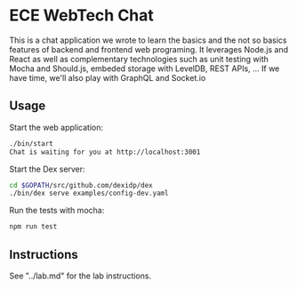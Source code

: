 
# ECE WebTech Chat

This is a chat application we wrote to learn the basics and the not so basics features of backend and frontend web programing. It leverages Node.js and React as well as complementary technologies such as unit testing with Mocha and Should.js, embeded storage with LevelDB, REST APIs, ... If we have time, we'll also play with GraphQL and Socket.io

## Usage

Start the web application:

```bash
./bin/start 
Chat is waiting for you at http://localhost:3001
```

Start the Dex server:

```bash
cd $GOPATH/src/github.com/dexidp/dex
./bin/dex serve examples/config-dev.yaml
```

Run the tests with mocha:

```bash
npm run test
```

## Instructions

See "../lab.md" for the lab instructions.

